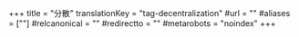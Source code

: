+++
title = "分散"
translationKey = "tag-decentralization"
#url = ""
#aliases = [""]
#relcanonical = ""
#redirectto = ""
#metarobots = "noindex"
+++
